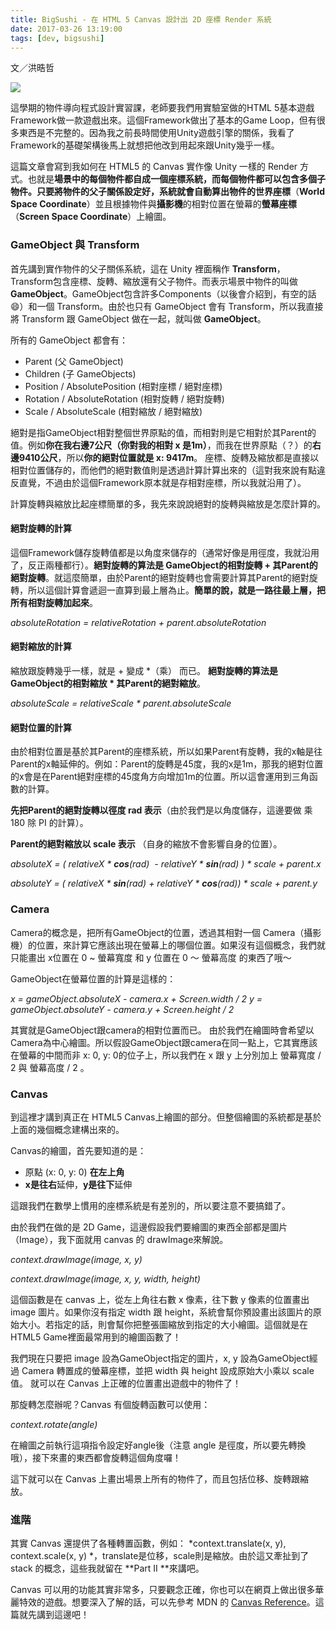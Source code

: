 ```yaml
---
title: BigSushi - 在 HTML 5 Canvas 設計出 2D 座標 Render 系統
date: 2017-03-26 13:19:00
tags: [dev, bigsushi]
---
```


文／洪晧哲

[![](https://3.bp.blogspot.com/-o9WkWOBeroY/WMgI6lBxFxI/AAAAAAAABEI/d36P8wXambcaYXfJOWr1eRICFO8nhdgkQCLcB/s400/Untitled.png)](https://3.bp.blogspot.com/-o9WkWOBeroY/WMgI6lBxFxI/AAAAAAAABEI/d36P8wXambcaYXfJOWr1eRICFO8nhdgkQCLcB/s1600/Untitled.png)

這學期的物件導向程式設計實習課，老師要我們用實驗室做的HTML 5基本遊戲Framework做一款遊戲出來。這個Framework做出了基本的Game Loop，但有很多東西是不完整的。因為我之前長時間使用Unity遊戲引擎的關係，我看了Framework的基礎架構後馬上就想把他改到用起來跟Unity幾乎一樣。

這篇文章會寫到我如何在 HTML5 的 Canvas 實作像 Unity 一樣的 Render 方式。也就是**場景中的每個物件都自成一個座標系統，而每個物件都可以包含多個子物件。**只要將物件的父子關係設定好，系統就會自動算出物件的**世界座標**（**World Space Coordinate**）並且根據物件與**攝影機**的相對位置在螢幕的**螢幕座標**（**Screen Space Coordinate**）上繪圖。

### GameObject 與 Transform

首先講到實作物件的父子關係系統，這在 Unity 裡面稱作 **Transform**，Transform包含座標、旋轉、縮放還有父子物件。而表示場景中物件的叫做**GameObject**。GameObject包含許多Components（以後會介紹到，有空的話😄）和一個 Transform。由於也只有 GameObject 會有 Transform，所以我直接將 Transform 跟 GameObject 做在一起，就叫做 **GameObject**。

所有的 GameObject 都會有：

-   Parent (父 GameObject)
-   Children (子 GameObjects)
-   Position / AbsolutePosition (相對座標 / 絕對座標)
-   Rotation / AbsoluteRotation (相對旋轉 / 絕對旋轉)
-   Scale / AbsoluteScale (相對縮放 / 絕對縮放)

絕對是指GameObject相對整個世界原點的值，而相對則是它相對於其Parent的值。例如**你在我右邊7公尺（你對我的相對 x 是1m）**，而我在世界原點（？）的**右邊9410公尺**，所以**你的絕對位置就是 x: 9417m**。
座標、旋轉及縮放都是直接以相對位置儲存的，而他們的絕對數值則是透過計算計算出來的（這對我來說有點違反直覺，不過由於這個Framework原本就是存相對座標，所以我就沿用了）。

計算旋轉與縮放比起座標簡單的多，我先來說說絕對的旋轉與縮放是怎麼計算的。

#### 絕對旋轉的計算

這個Framework儲存旋轉值都是以角度來儲存的（通常好像是用徑度，我就沿用了，反正兩種都行）。**絕對旋轉的算法是 GameObject的相對旋轉 + 其Parent的絕對旋轉**。就這麼簡單，由於Parent的絕對旋轉也會需要計算其Parent的絕對旋轉，所以這個計算會遞迴一直算到最上層為止。**簡單的說，就是一路往最上層，把所有相對旋轉加起來**。

*absoluteRotation = relativeRotation + parent.absoluteRotation*

#### **絕對縮放的計算**

縮放跟旋轉幾乎一樣，就是 + 變成 *（乘） 而已。
**絕對旋轉的算法是 GameObject的相對縮放 * 其Parent的絕對縮放**。

*absoluteScale = relativeScale * parent.absoluteScale*

#### 絕對位置的計算

由於相對位置是基於其Parent的座標系統，所以如果Parent有旋轉，我的x軸是往Parent的x軸延伸的。例如：Parent的旋轉是45度，我的x是1m，那我的絕對位置的x會是在Parent絕對座標的45度角方向增加1m的位置。所以這會運用到三角函數的計算。

**先把Parent的絕對旋轉以徑度 rad 表示**（由於我們是以角度儲存，這邊要做 乘 180 除 PI 的計算）。

**Parent的絕對縮放以 scale 表示** （自身的縮放不會影響自身的位置）。

*absoluteX = ( relativeX * **cos**(rad)  - relativeY * **sin**(rad) ) * scale + parent.x*

*absoluteY = ( relativeX * **sin**(rad) + relativeY * **cos**(rad)) * scale + parent.y*

### Camera

Camera的概念是，把所有GameObject的位置，透過其相對一個 Camera（攝影機）的位置，來計算它應該出現在螢幕上的哪個位置。如果沒有這個概念，我們就只能畫出 x位置在 0 ~ 螢幕寬度 和 y 位置在 0 ～ 螢幕高度 的東西了哦～

GameObject在螢幕位置的計算是這樣的：

*x = gameObject.absoluteX - camera.x + Screen.width / 2*
*y = gameObject.absoluteY - camera.y + Screen.height / 2*

其實就是GameObject跟camera的相對位置而已。 由於我們在繪圖時會希望以Camera為中心繪圖。所以假設GameObject跟camera在同一點上，它其實應該在螢幕的中間而非 x: 0, y: 0的位子上，所以我們在 x 跟 y 上分別加上 螢幕寬度 / 2 與 螢幕高度 / 2 。

### Canvas

到這裡才講到真正在 HTML5 Canvas上繪圖的部分。但整個繪圖的系統都是基於上面的幾個概念建構出來的。

Canvas的繪圖，首先要知道的是：

-   原點 (x: 0, y: 0) **在左上角**
-   **x是往右**延伸，**y是往下**延伸

這跟我們在數學上慣用的座標系統是有差別的，所以要注意不要搞錯了。

由於我們在做的是 2D Game，這邊假設我們要繪圖的東西全部都是圖片（Image），我下面就用 canvas 的 drawImage來解說。

*context.drawImage(image, x, y)*

*context.drawImage(image, x, y, width, height)*

這個函數是在 canvas 上，從左上角往右數 x 像素，往下數 y 像素的位置畫出 image 圖片。如果你沒有指定 width 跟 height，系統會幫你預設畫出該圖片的原始大小。若指定的話，則會幫你把整張圖縮放到指定的大小繪圖。這個就是在 HTML5 Game裡面最常用到的繪圖函數了！

我們現在只要把 image 設為GameObject指定的圖片，x, y 設為GameObject經過 Camera 轉置成的螢幕座標，並把 width 與 height 設成原始大小乘以 scale 值。 就可以在 Canvas 上正確的位置畫出遊戲中的物件了！

那旋轉怎麼辦呢？Canvas 有個旋轉函數可以使用：

*context.rotate(angle)*

在繪圖之前執行這項指令設定好angle後（注意 angle 是徑度，所以要先轉換哦），接下來畫的東西都會旋轉這個角度囉！

這下就可以在 Canvas 上畫出場景上所有的物件了，而且包括位移、旋轉跟縮放。

### 進階

其實 Canvas 還提供了各種轉置函數，例如： *context.translate(x, y), context.scale(x, y) *，translate是位移，scale則是縮放。由於這又牽扯到了 stack 的概念，這些我就留在 **Part II **來講吧。

Canvas 可以用的功能其實非常多，只要觀念正確，你也可以在網頁上做出很多華麗特效的遊戲。想要深入了解的話，可以先參考 MDN 的 [Canvas Reference](https://developer.mozilla.org/en-US/docs/Web/API/CanvasRenderingContext2D)。這篇就先講到這邊吧！